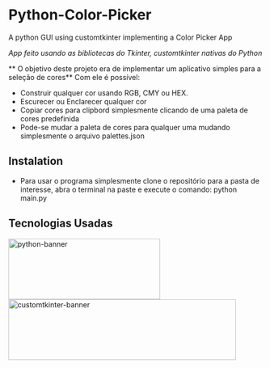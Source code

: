 # Python-Color-Picker
A python GUI using customtkinter implementing a Color Picker App

*App feito usando as bibliotecas do Tkinter, customtkinter nativas do Python*

** O objetivo deste projeto era de implementar um aplicativo simples para a seleção de cores**
Com ele é possível:
- Construir qualquer cor usando RGB, CMY ou HEX.
- Escurecer ou Enclarecer qualquer cor
- Copiar cores para clipbord simplesmente clicando de uma paleta de cores predefinida
- Pode-se mudar a paleta de cores para qualquer uma mudando simplesmente o arquivo palettes.json

## Instalation
- Para usar o programa simplesmente clone o repositório para a pasta de interesse, abra o terminal na paste e execute o comando: python main.py

## Tecnologias Usadas

<img src="https://github.com/LuanTSP/Python-Color-Picker/assets/103657198/fd212333-74db-453b-8c47-5d9aa08002b0" alt="python-banner" width=300, height=120>
<img src="https://github.com/LuanTSP/Python-Color-Picker/assets/103657198/5f4200f0-228e-4da2-b666-edb7430ad5d0" alt="customtkinter-banner" width=450, height=120>
